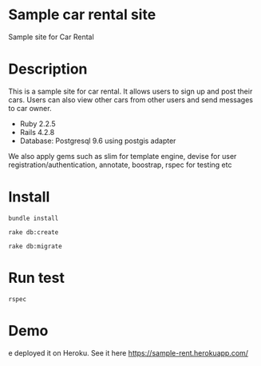 # Sample car rental site

Sample site for Car Rental

# Description

This is a sample site for car rental. It allows users to sign up and post their cars. Users can also view other cars from other users and send messages to car owner.

* Ruby 2.2.5
* Rails 4.2.8
* Database: Postgresql 9.6 using postgis adapter

We also apply gems such as slim for template engine, devise for user registration/authentication, annotate, boostrap, rspec for testing etc 

# Install

```bundle install```

```rake db:create```

```rake db:migrate```

# Run test 

```rspec```

# Demo

e deployed it on Heroku. See it here https://sample-rent.herokuapp.com/